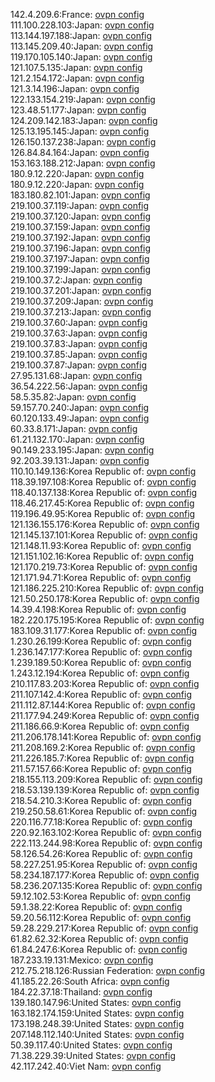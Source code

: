 142.4.209.6:France: [ovpn config](vpn/142_4_209_6.ovpn)  
111.100.228.103:Japan: [ovpn config](vpn/111_100_228_103.ovpn)  
113.144.197.188:Japan: [ovpn config](vpn/113_144_197_188.ovpn)  
113.145.209.40:Japan: [ovpn config](vpn/113_145_209_40.ovpn)  
119.170.105.140:Japan: [ovpn config](vpn/119_170_105_140.ovpn)  
121.107.5.135:Japan: [ovpn config](vpn/121_107_5_135.ovpn)  
121.2.154.172:Japan: [ovpn config](vpn/121_2_154_172.ovpn)  
121.3.14.196:Japan: [ovpn config](vpn/121_3_14_196.ovpn)  
122.133.154.219:Japan: [ovpn config](vpn/122_133_154_219.ovpn)  
123.48.51.177:Japan: [ovpn config](vpn/123_48_51_177.ovpn)  
124.209.142.183:Japan: [ovpn config](vpn/124_209_142_183.ovpn)  
125.13.195.145:Japan: [ovpn config](vpn/125_13_195_145.ovpn)  
126.150.137.238:Japan: [ovpn config](vpn/126_150_137_238.ovpn)  
126.84.84.164:Japan: [ovpn config](vpn/126_84_84_164.ovpn)  
153.163.188.212:Japan: [ovpn config](vpn/153_163_188_212.ovpn)  
180.9.12.220:Japan: [ovpn config](vpn/180_9_12_220.ovpn)  
180.9.12.220:Japan: [ovpn config](vpn/180_9_12_220.ovpn)  
183.180.82.101:Japan: [ovpn config](vpn/183_180_82_101.ovpn)  
219.100.37.119:Japan: [ovpn config](vpn/219_100_37_119.ovpn)  
219.100.37.120:Japan: [ovpn config](vpn/219_100_37_120.ovpn)  
219.100.37.159:Japan: [ovpn config](vpn/219_100_37_159.ovpn)  
219.100.37.192:Japan: [ovpn config](vpn/219_100_37_192.ovpn)  
219.100.37.196:Japan: [ovpn config](vpn/219_100_37_196.ovpn)  
219.100.37.197:Japan: [ovpn config](vpn/219_100_37_197.ovpn)  
219.100.37.199:Japan: [ovpn config](vpn/219_100_37_199.ovpn)  
219.100.37.2:Japan: [ovpn config](vpn/219_100_37_2.ovpn)  
219.100.37.201:Japan: [ovpn config](vpn/219_100_37_201.ovpn)  
219.100.37.209:Japan: [ovpn config](vpn/219_100_37_209.ovpn)  
219.100.37.213:Japan: [ovpn config](vpn/219_100_37_213.ovpn)  
219.100.37.60:Japan: [ovpn config](vpn/219_100_37_60.ovpn)  
219.100.37.63:Japan: [ovpn config](vpn/219_100_37_63.ovpn)  
219.100.37.83:Japan: [ovpn config](vpn/219_100_37_83.ovpn)  
219.100.37.85:Japan: [ovpn config](vpn/219_100_37_85.ovpn)  
219.100.37.87:Japan: [ovpn config](vpn/219_100_37_87.ovpn)  
27.95.131.68:Japan: [ovpn config](vpn/27_95_131_68.ovpn)  
36.54.222.56:Japan: [ovpn config](vpn/36_54_222_56.ovpn)  
58.5.35.82:Japan: [ovpn config](vpn/58_5_35_82.ovpn)  
59.157.70.240:Japan: [ovpn config](vpn/59_157_70_240.ovpn)  
60.120.133.49:Japan: [ovpn config](vpn/60_120_133_49.ovpn)  
60.33.8.171:Japan: [ovpn config](vpn/60_33_8_171.ovpn)  
61.21.132.170:Japan: [ovpn config](vpn/61_21_132_170.ovpn)  
90.149.233.195:Japan: [ovpn config](vpn/90_149_233_195.ovpn)  
92.203.39.131:Japan: [ovpn config](vpn/92_203_39_131.ovpn)  
110.10.149.136:Korea Republic of: [ovpn config](vpn/110_10_149_136.ovpn)  
118.39.197.108:Korea Republic of: [ovpn config](vpn/118_39_197_108.ovpn)  
118.40.137.138:Korea Republic of: [ovpn config](vpn/118_40_137_138.ovpn)  
118.46.217.45:Korea Republic of: [ovpn config](vpn/118_46_217_45.ovpn)  
119.196.49.95:Korea Republic of: [ovpn config](vpn/119_196_49_95.ovpn)  
121.136.155.176:Korea Republic of: [ovpn config](vpn/121_136_155_176.ovpn)  
121.145.137.101:Korea Republic of: [ovpn config](vpn/121_145_137_101.ovpn)  
121.148.11.93:Korea Republic of: [ovpn config](vpn/121_148_11_93.ovpn)  
121.151.102.16:Korea Republic of: [ovpn config](vpn/121_151_102_16.ovpn)  
121.170.219.73:Korea Republic of: [ovpn config](vpn/121_170_219_73.ovpn)  
121.171.94.71:Korea Republic of: [ovpn config](vpn/121_171_94_71.ovpn)  
121.186.225.210:Korea Republic of: [ovpn config](vpn/121_186_225_210.ovpn)  
121.50.250.178:Korea Republic of: [ovpn config](vpn/121_50_250_178.ovpn)  
14.39.4.198:Korea Republic of: [ovpn config](vpn/14_39_4_198.ovpn)  
182.220.175.195:Korea Republic of: [ovpn config](vpn/182_220_175_195.ovpn)  
183.109.31.177:Korea Republic of: [ovpn config](vpn/183_109_31_177.ovpn)  
1.230.26.199:Korea Republic of: [ovpn config](vpn/1_230_26_199.ovpn)  
1.236.147.177:Korea Republic of: [ovpn config](vpn/1_236_147_177.ovpn)  
1.239.189.50:Korea Republic of: [ovpn config](vpn/1_239_189_50.ovpn)  
1.243.12.194:Korea Republic of: [ovpn config](vpn/1_243_12_194.ovpn)  
210.117.83.203:Korea Republic of: [ovpn config](vpn/210_117_83_203.ovpn)  
211.107.142.4:Korea Republic of: [ovpn config](vpn/211_107_142_4.ovpn)  
211.112.87.144:Korea Republic of: [ovpn config](vpn/211_112_87_144.ovpn)  
211.177.94.249:Korea Republic of: [ovpn config](vpn/211_177_94_249.ovpn)  
211.186.66.9:Korea Republic of: [ovpn config](vpn/211_186_66_9.ovpn)  
211.206.178.141:Korea Republic of: [ovpn config](vpn/211_206_178_141.ovpn)  
211.208.169.2:Korea Republic of: [ovpn config](vpn/211_208_169_2.ovpn)  
211.226.185.7:Korea Republic of: [ovpn config](vpn/211_226_185_7.ovpn)  
211.57.157.66:Korea Republic of: [ovpn config](vpn/211_57_157_66.ovpn)  
218.155.113.209:Korea Republic of: [ovpn config](vpn/218_155_113_209.ovpn)  
218.53.139.139:Korea Republic of: [ovpn config](vpn/218_53_139_139.ovpn)  
218.54.210.3:Korea Republic of: [ovpn config](vpn/218_54_210_3.ovpn)  
219.250.58.61:Korea Republic of: [ovpn config](vpn/219_250_58_61.ovpn)  
220.116.77.18:Korea Republic of: [ovpn config](vpn/220_116_77_18.ovpn)  
220.92.163.102:Korea Republic of: [ovpn config](vpn/220_92_163_102.ovpn)  
222.113.244.98:Korea Republic of: [ovpn config](vpn/222_113_244_98.ovpn)  
58.126.54.26:Korea Republic of: [ovpn config](vpn/58_126_54_26.ovpn)  
58.227.251.95:Korea Republic of: [ovpn config](vpn/58_227_251_95.ovpn)  
58.234.187.177:Korea Republic of: [ovpn config](vpn/58_234_187_177.ovpn)  
58.236.207.135:Korea Republic of: [ovpn config](vpn/58_236_207_135.ovpn)  
59.12.102.53:Korea Republic of: [ovpn config](vpn/59_12_102_53.ovpn)  
59.1.38.22:Korea Republic of: [ovpn config](vpn/59_1_38_22.ovpn)  
59.20.56.112:Korea Republic of: [ovpn config](vpn/59_20_56_112.ovpn)  
59.28.229.217:Korea Republic of: [ovpn config](vpn/59_28_229_217.ovpn)  
61.82.62.32:Korea Republic of: [ovpn config](vpn/61_82_62_32.ovpn)  
61.84.247.6:Korea Republic of: [ovpn config](vpn/61_84_247_6.ovpn)  
187.233.19.131:Mexico: [ovpn config](vpn/187_233_19_131.ovpn)  
212.75.218.126:Russian Federation: [ovpn config](vpn/212_75_218_126.ovpn)  
41.185.22.26:South Africa: [ovpn config](vpn/41_185_22_26.ovpn)  
184.22.37.18:Thailand: [ovpn config](vpn/184_22_37_18.ovpn)  
139.180.147.96:United States: [ovpn config](vpn/139_180_147_96.ovpn)  
163.182.174.159:United States: [ovpn config](vpn/163_182_174_159.ovpn)  
173.198.248.39:United States: [ovpn config](vpn/173_198_248_39.ovpn)  
207.148.112.140:United States: [ovpn config](vpn/207_148_112_140.ovpn)  
50.39.117.40:United States: [ovpn config](vpn/50_39_117_40.ovpn)  
71.38.229.39:United States: [ovpn config](vpn/71_38_229_39.ovpn)  
42.117.242.40:Viet Nam: [ovpn config](vpn/42_117_242_40.ovpn)  
